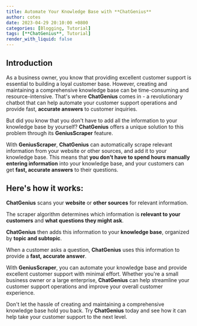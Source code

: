 ```yaml
---
title: Automate Your Knowledge Base with **ChatGenius**
author: cotes
date: 2023-04-29 20:10:00 +0800
categories: [Blogging, Tutorial]
tags: [**ChatGenius**, Tutorial]
render_with_liquid: false
---
```


## Introduction 
As a business owner, you know that providing excellent customer support is essential to building a loyal customer base. However, creating and maintaining a comprehensive knowledge base can be time-consuming and resource-intensive. That's where **ChatGenius** comes in - a revolutionary chatbot that can help automate your customer support operations and provide fast, **accurate answers** to customer inquiries.

But did you know that you don't have to add all the information to your knowledge base by yourself? **ChatGenius** offers a unique solution to this problem through its **GeniusScraper** feature.

With **GeniusScraper**, **ChatGenius** can automatically scrape relevant information from your website or other sources, and add it to your knowledge base. This means that **you don't have to spend hours manually entering information** into your knowledge base, and your customers can get **fast, accurate answers** to their questions.

## Here's how it works:

**ChatGenius** scans your **website** or **other sources** for relevant information.

The scraper algorithm determines which information is **relevant to your customers** and **what questions they might ask**.

**ChatGenius** then adds this information to your **knowledge base**, organized by **topic and subtopic**.

When a customer asks a question, **ChatGenius** uses this information to provide a **fast, accurate answer**.

With **GeniusScraper**, you can automate your knowledge base and provide excellent customer support with minimal effort. Whether you're a small business owner or a large enterprise, **ChatGenius** can help streamline your customer support operations and improve your overall customer experience.

Don't let the hassle of creating and maintaining a comprehensive knowledge base hold you back. Try **ChatGenius** today and see how it can help take your customer support to the next level.